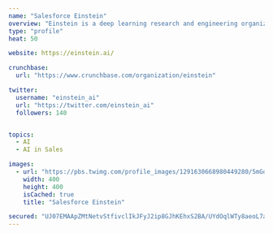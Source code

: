 ```yaml
---
name: "Salesforce Einstein"
overview: "Einstein is a deep learning research and engineering organization for Salesforce."
type: "profile"
heat: 50

website: https://einstein.ai/

crunchbase:
  url: "https://www.crunchbase.com/organization/einstein"

twitter:
  username: "einstein_ai"
  url: "https://twitter.com/einstein_ai"
  followers: 140


topics:
  - AI
  - AI in Sales

images:
  - url: "https://pbs.twimg.com/profile_images/1291630668980449280/5mGdX9eY_400x400.jpg"
    width: 400
    height: 400
    isCached: true
    title: "Salesforce Einstein"

secured: "UJ07EMAApZMtNetvStfivclIkJFyJ2ip8GJhKEhxS2BA/UYdOqlWTy8aeoL7aYKyrYQOd+pQDgdwH9EWbRcRBTuE/GjF07OaiGSCibCCHjlwkkeb88xN8vXfDs2tWB4VbdLFfjxYpc14xXeqqQrulrqGE8rdpeF7CKaKiR4f4OeFKE5/wiFtLVrk7ix5IbQGTJgFBPryYS32rNzw7g8wQ/I/r0m1lh8xsNbnCtOdME7Nge70CmAmoZUCKH6y7H1HlZuKaMIJJ+nEdMwIYfL/CPbeAtzkAQfqhEEEcyOYQ8PCON9so4Sw3Xx66hIusfBlWA5UBoKD//YNSinEULxypDQQ9voaJPzEdnLdOa9OA/o4OK+PJYBn0H+PhNELHeXmVOXnN/IPvyOp5kWkWM2orQ==;ZCYJXo1nmm3LL3nJiP8lvg=="
---
```


